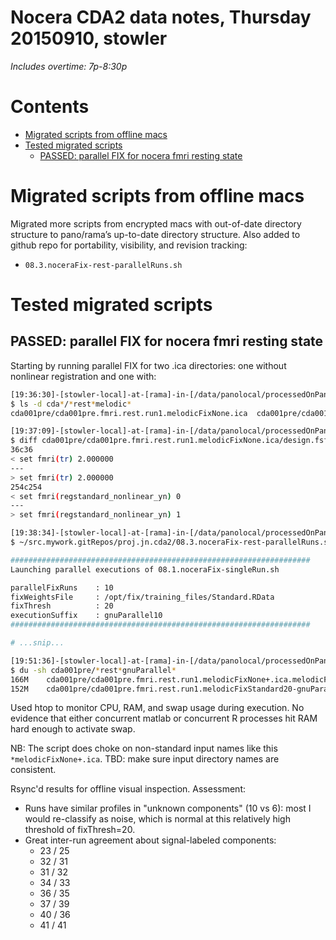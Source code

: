 # Nocera CDA2 data notes, Thursday 20150910, stowler

_Includes overtime: 7p-8:30p_


Contents
=================

  * [Migrated scripts from offline macs](#migrated-scripts-from-offline-macs)
  * [Tested migrated scripts](#tested-migrated-scripts)
    * [PASSED: parallel FIX for nocera fmri resting state](#passed-parallel-fix-for-nocera-fmri-resting-state)

# Migrated scripts from offline macs

Migrated more scripts from encrypted macs with out-of-date directory structure to pano/rama’s up-to-date directory structure. Also added to github repo for portability, visibility, and revision tracking:

- `08.3.noceraFix-rest-parallelRuns.sh`

# Tested migrated scripts

## PASSED: parallel FIX for nocera fmri resting state

Starting by running parallel FIX for two .ica directories: one without nonlinear registration and one with:
```bash
[19:36:30]-[stowler-local]-at-[rama]-in-[/data/panolocal/processedOnPano-nocera/derivedData]
$ ls -d cda*/*rest*melodic*
cda001pre/cda001pre.fmri.rest.run1.melodicFixNone.ica  cda001pre/cda001pre.fmri.rest.run1.melodicFixNone+.ica

[19:37:09]-[stowler-local]-at-[rama]-in-[/data/panolocal/processedOnPano-nocera/derivedData]
$ diff cda001pre/cda001pre.fmri.rest.run1.melodicFixNone.ica/design.fsf cda001pre/cda001pre.fmri.rest.run1.melodicFixNone+.ica/design.fsf
36c36
< set fmri(tr) 2.000000
---
> set fmri(tr) 2.000000
254c254
< set fmri(regstandard_nonlinear_yn) 0
---
> set fmri(regstandard_nonlinear_yn) 1

[19:38:34]-[stowler-local]-at-[rama]-in-[/data/panolocal/processedOnPano-nocera/derivedData]
$ ~/src.mywork.gitRepos/proj.jn.cda2/08.3.noceraFix-rest-parallelRuns.sh

###################################################################
Launching parallel executions of 08.1.noceraFix-singleRun.sh

parallelFixRuns    : 10
fixWeightsFile     : /opt/fix/training_files/Standard.RData
fixThresh          : 20
executionSuffix    : gnuParallel10
###################################################################

# ...snip...

[19:51:36]-[stowler-local]-at-[rama]-in-[/data/panolocal/processedOnPano-nocera/derivedData]
$ du -sh cda001pre/*rest*gnuParallel*
166M    cda001pre/cda001pre.fmri.rest.run1.melodicFixNone+.ica.melodicFixStandard20-gnuParallel10.ica
152M    cda001pre/cda001pre.fmri.rest.run1.melodicFixStandard20-gnuParallel10.ica
```

Used htop to monitor CPU, RAM, and swap usage during execution. No evidence that either concurrent matlab or concurrent R processes hit RAM hard enough to activate swap.

NB: The script does choke on non-standard input names like this `*melodicFixNone+.ica`. TBD: make sure input directory names are consistent.

Rsync'd results for offline visual inspection. Assessment: 

- Runs have similar profiles in "unknown components" (10 vs 6): most I would re-classify as noise, which is normal at this relatively high threshold of fixThresh=20. 
- Great inter-run agreement about signal-labeled components:
   - 23 / 25
   - 32 / 31
   - 31 / 32
   - 34 / 33
   - 36 / 35
   - 37 / 39
   - 40 / 36
   - 41 / 41
